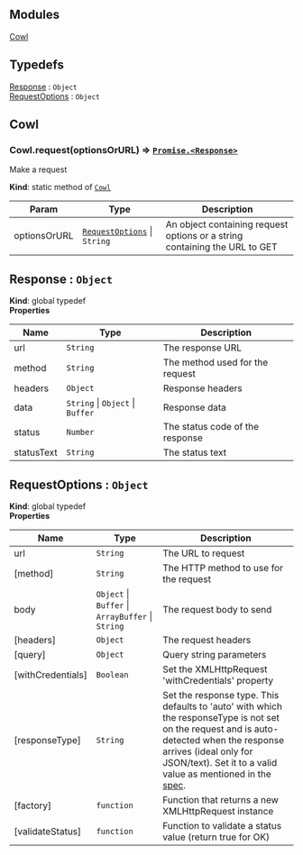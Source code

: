 ## Modules

<dl>
<dt><a href="#module_Cowl">Cowl</a></dt>
<dd></dd>
</dl>

## Typedefs

<dl>
<dt><a href="#Response">Response</a> : <code>Object</code></dt>
<dd></dd>
<dt><a href="#RequestOptions">RequestOptions</a> : <code>Object</code></dt>
<dd></dd>
</dl>

<a name="module_Cowl"></a>

## Cowl
<a name="module_Cowl.request"></a>

### Cowl.request(optionsOrURL) ⇒ [<code>Promise.&lt;Response&gt;</code>](#Response)
Make a request

**Kind**: static method of [<code>Cowl</code>](#module_Cowl)  

| Param | Type | Description |
| --- | --- | --- |
| optionsOrURL | [<code>RequestOptions</code>](#RequestOptions) \| <code>String</code> | An object containing request options  or a string containing the URL to GET |

<a name="Response"></a>

## Response : <code>Object</code>
**Kind**: global typedef  
**Properties**

| Name | Type | Description |
| --- | --- | --- |
| url | <code>String</code> | The response URL |
| method | <code>String</code> | The method used for the request |
| headers | <code>Object</code> | Response headers |
| data | <code>String</code> \| <code>Object</code> \| <code>Buffer</code> | Response data |
| status | <code>Number</code> | The status code of the response |
| statusText | <code>String</code> | The status text |

<a name="RequestOptions"></a>

## RequestOptions : <code>Object</code>
**Kind**: global typedef  
**Properties**

| Name | Type | Description |
| --- | --- | --- |
| url | <code>String</code> | The URL to request |
| [method] | <code>String</code> | The HTTP method to use for the request |
| body | <code>Object</code> \| <code>Buffer</code> \| <code>ArrayBuffer</code> \| <code>String</code> | The request body  to send |
| [headers] | <code>Object</code> | The request headers |
| [query] | <code>Object</code> | Query string parameters |
| [withCredentials] | <code>Boolean</code> | Set the XMLHttpRequest 'withCredentials'  property |
| [responseType] | <code>String</code> | Set the response type. This defaults to 'auto'  with which the responseType is not set on the request and is auto-detected when  the response arrives (ideal only for JSON/text). Set it to a valid value as  mentioned in the  [spec](https://developer.mozilla.org/en-US/docs/Web/API/XMLHttpRequest/responseType). |
| [factory] | <code>function</code> | Function that returns a new XMLHttpRequest instance |
| [validateStatus] | <code>function</code> | Function to validate a status value (return true for OK) |

